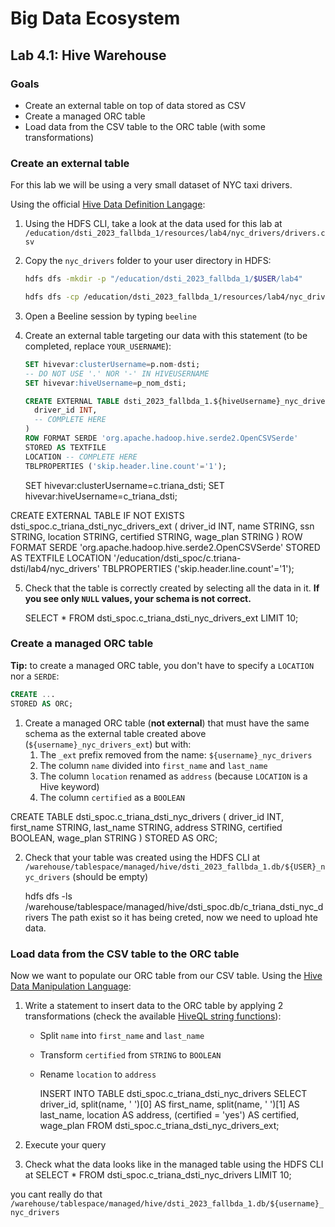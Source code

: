 # Big Data Ecosystem

## Lab 4.1: Hive Warehouse

### Goals

- Create an external table on top of data stored as CSV
- Create a managed ORC table
- Load data from the CSV table to the ORC table (with some transformations)

### Create an external table

For this lab we will be using a very small dataset of NYC taxi drivers.

Using the official [Hive Data Definition Langage](https://cwiki.apache.org/confluence/display/Hive/LanguageManual+DDL):

1. Using the HDFS CLI, take a look at the data used for this lab at `/education/dsti_2023_fallbda_1/resources/lab4/nyc_drivers/drivers.csv`

2. Copy the `nyc_drivers` folder to your user directory in HDFS:

   ```bash
   hdfs dfs -mkdir -p "/education/dsti_2023_fallbda_1/$USER/lab4"

   hdfs dfs -cp /education/dsti_2023_fallbda_1/resources/lab4/nyc_drivers "/education/dsti_2023_fallbda_1/$USER/lab4"
   ```

3. Open a Beeline session by typing `beeline`

4. Create an external table targeting our data with this statement (to be completed, replace `YOUR_USERNAME`):

   ```sql
   SET hivevar:clusterUsername=p.nom-dsti;
   -- DO NOT USE '.' NOR '-' IN HIVEUSERNAME
   SET hivevar:hiveUsername=p_nom_dsti;

   CREATE EXTERNAL TABLE dsti_2023_fallbda_1.${hiveUsername}_nyc_drivers_ext (
     driver_id INT,
     -- COMPLETE HERE
   )
   ROW FORMAT SERDE 'org.apache.hadoop.hive.serde2.OpenCSVSerde'
   STORED AS TEXTFILE
   LOCATION -- COMPLETE HERE
   TBLPROPERTIES ('skip.header.line.count'='1');
   ```

   SET hivevar:clusterUsername=c.triana_dsti;
SET hivevar:hiveUsername=c_triana_dsti;

CREATE EXTERNAL TABLE IF NOT EXISTS dsti_spoc.c_triana_dsti_nyc_drivers_ext (
  driver_id INT,
  name STRING,
  ssn STRING,
  location STRING,
  certified STRING,
  wage_plan STRING
)
ROW FORMAT SERDE 'org.apache.hadoop.hive.serde2.OpenCSVSerde'
STORED AS TEXTFILE
LOCATION '/education/dsti_spoc/c.triana-dsti/lab4/nyc_drivers'
TBLPROPERTIES ('skip.header.line.count'='1');


5. Check that the table is correctly created by selecting all the data in it. **If you see only `NULL` values, your schema is not correct.**

   SELECT * FROM dsti_spoc.c_triana_dsti_nyc_drivers_ext LIMIT 10;


### Create a managed ORC table

**Tip:** to create a managed ORC table, you don't have to specify a `LOCATION` nor a `SERDE`:

```sql
CREATE ...
STORED AS ORC;
```

1. Create a managed ORC table (**not external**) that must have the same schema as the external table created above (`${username}_nyc_drivers_ext`) but with:
   1. The `_ext` prefix removed from the name: `${username}_nyc_drivers`
   2. The column `name` divided into `first_name` and `last_name`
   3. The column `location` renamed as `address` (because `LOCATION` is a Hive keyword)
   4. The column `certified` as a `BOOLEAN`

  CREATE TABLE dsti_spoc.c_triana_dsti_nyc_drivers (
  driver_id INT,
  first_name STRING,
  last_name STRING,
  address STRING,
  certified BOOLEAN,
  wage_plan STRING
)
STORED AS ORC;

      
2. Check that your table was created using the HDFS CLI at `/warehouse/tablespace/managed/hive/dsti_2023_fallbda_1.db/${USER}_nyc_drivers` (should be empty)

   hdfs dfs -ls /warehouse/tablespace/managed/hive/dsti_spoc.db/c_triana_dsti_nyc_drivers
The path exist so it has being creted, now we need to upload hte data. 

### Load data from the CSV table to the ORC table

Now we want to populate our ORC table from our CSV table. Using the [Hive Data Manipulation Language](https://cwiki.apache.org/confluence/display/Hive/LanguageManual+DML):

1. Write a statement to insert data to the ORC table by applying 2 transformations (check the available [HiveQL string functions](https://cwiki.apache.org/confluence/display/Hive/LanguageManual+UDF#LanguageManualUDF-StringFunctions)):
   - Split `name` into `first_name` and `last_name`
   - Transform `certified` from `STRING` to `BOOLEAN`
   - Rename `location` to `address`
  
     INSERT INTO TABLE dsti_spoc.c_triana_dsti_nyc_drivers
SELECT
  driver_id,
  split(name, ' ')[0] AS first_name,
  split(name, ' ')[1] AS last_name,
  location AS address,
  (certified = 'yes') AS certified,
  wage_plan
FROM
  dsti_spoc.c_triana_dsti_nyc_drivers_ext;

2. Execute your query
3. Check what the data looks like in the managed table using the HDFS CLI at
   SELECT * FROM dsti_spoc.c_triana_dsti_nyc_drivers LIMIT 10;


you cant really do that 
`/warehouse/tablespace/managed/hive/dsti_2023_fallbda_1.db/${username}_nyc_drivers`
